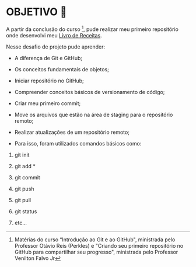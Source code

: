 # OBJETIVO 🎯

A partir da conclusão do curso [^1], pude realizar meu primeiro repositório onde desenvolvi meu [Livro de Receitas](https://github.com/rafa-soares/Livro-de-Receitas).

Nesse desafio de projeto pude aprender:

- A diferença de Git e GitHub;

- Os conceitos fundamentais de objetos;

- Iniciar repositório no GitHub;

- Compreender conceitos básicos de versionamento de código;

- Criar meu primeiro commit;

- Move os arquivos que estão na área de staging para o repositório remoto;

- Realizar atualizações de um repositório remoto;

- Para isso, foram utilizados comandos básicos como:

 1. git init 

 2. git add *

 3. git commit

 4. git push

 5. git pull

 6. git status

 7. etc... 

     

[^1]: Matérias do curso “Introdução ao Git e ao GitHub", ministrada pelo Professor Otávio Reis (Perkles) e "Criando seu primeiro repositório no GitHub para compartilhar seu progresso", ministrada pelo Professor Venilton Falvo Jr
